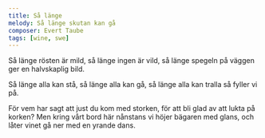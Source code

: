 ```yaml
---
title: Så länge
melody: Så länge skutan kan gå
composer: Evert Taube
tags: [wine, swe]
---
```


Så länge rösten är mild,
så länge ingen är vild,
så länge spegeln på väggen
ger en halvskaplig bild.

Så länge alla kan stå,
så länge alla kan gå,
så länge alla kan tralla
så fyller vi på.

För vem har sagt att just du kom med storken,
för att bli glad av att lukta på korken?
Men kring vårt bord här nånstans
vi höjer bägaren med glans,
och låter vinet gå ner med en
yrande dans.
